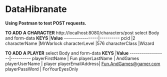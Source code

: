 # DataHibranate


**Using Postman to test POST requests.**

**TO ADD A CHARACTER**
http://localhost:8080/characters/post
select Body and form-data
**KEYS**         |**Value**
-----------------|----------
pcid			       |2
characterName		 |MrWarlock
characterLevel	 |576
characterClass	 |Wizard

**TO ADD A PLAYER**
select Body and form-data
**KEYS**          |**Value**
------------------|----------
playerFirstName	  |  Fun
playerLastName	  |  AndGames
playerUserName	  |	player
playerEmailAddress|	Fun.AndGames@gamer.com
playerPassWord		| ForYourEyesOnly


